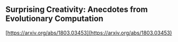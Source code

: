 ## Surprising Creativity: Anecdotes from Evolutionary Computation
  
  [https://arxiv.org/abs/1803.03453](https://arxiv.org/abs/1803.03453)